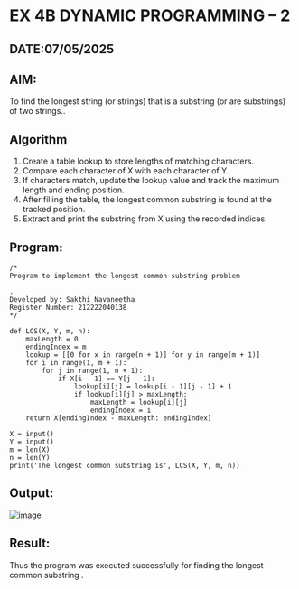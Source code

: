 # EX 4B DYNAMIC PROGRAMMING – 2
## DATE:07/05/2025
## AIM:
To find the longest string (or strings) that is a substring (or are substrings) of two strings..



## Algorithm
1. Create a table lookup to store lengths of matching characters.
2. Compare each character of X with each character of Y.
3. If characters match, update the lookup value and track the maximum length and ending position.
4. After filling the table, the longest common substring is found at the tracked position.
5. Extract and print the substring from X using the recorded indices.  

## Program:
```
/*
Program to implement the longest common substring problem

.
Developed by: Sakthi Navaneetha 
Register Number: 212222040138
*/
```
```
def LCS(X, Y, m, n):
    maxLength = 0
    endingIndex = m
    lookup = [[0 for x in range(n + 1)] for y in range(m + 1)]
    for i in range(1, m + 1):
        for j in range(1, n + 1):
            if X[i - 1] == Y[j - 1]:
                lookup[i][j] = lookup[i - 1][j - 1] + 1
                if lookup[i][j] > maxLength:
                    maxLength = lookup[i][j]
                    endingIndex = i
    return X[endingIndex - maxLength: endingIndex]

X = input()
Y = input()
m = len(X)
n = len(Y)
print('The longest common substring is', LCS(X, Y, m, n))
```

## Output:
![image](https://github.com/user-attachments/assets/69731d23-7375-4146-9b23-51e606c7cd61)




## Result:
Thus the program was executed successfully for finding the longest common substring .
